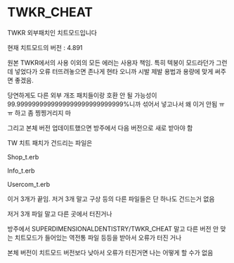 # TWKR_CHEAT
TWKR 외부패치인 치트모드입니다

현재 치트모드의 버전 : 4.891

원본 TWKR에서의 사용 이외의 모든 에러는 사용자 책임. 특히 텍붕이 모드라던가 그런 데 넣었다가 오류 터뜨려놓으면 존나게 현타 오니까 시발 제발 용법과 용량에 맞게 써주면 좋겠음.

당연하게도 다른 외부 개조 패치들이랑 호환 안 될 가능성이 99.9999999999999999999999999999%니까 섞어서 넣고나서 왜 이거 안됨 ㅠㅠ 하고 좀 찡찡거리지 마

그리고 본체 버전 업데이트했으면 방주에서 다음 버전으로 새로 받아야 함

TW 치트 패치가 건드리는 파일은

Shop_t.erb

Info_t.erb

Usercom_t.erb

이거 3개가 끝임. 저거 3개 말고 구상 등의 다른 파일들은 단 하나도 건드는거 없음


저거 3개 파일 말고 다른 곳에서 터진거나


방주에서 SUPERDIMENSIONALDENTISTRY/TWKR_CHEAT 말고 다른 버전 안 맞는 치트모드가 들어있는 역전통 파일 등등을 받아서 오류가 터진 거나


본체 버전이 치트모드 버전보다 낮아서 오류가 터진거면 나는 어떻게 할 수가 없음
